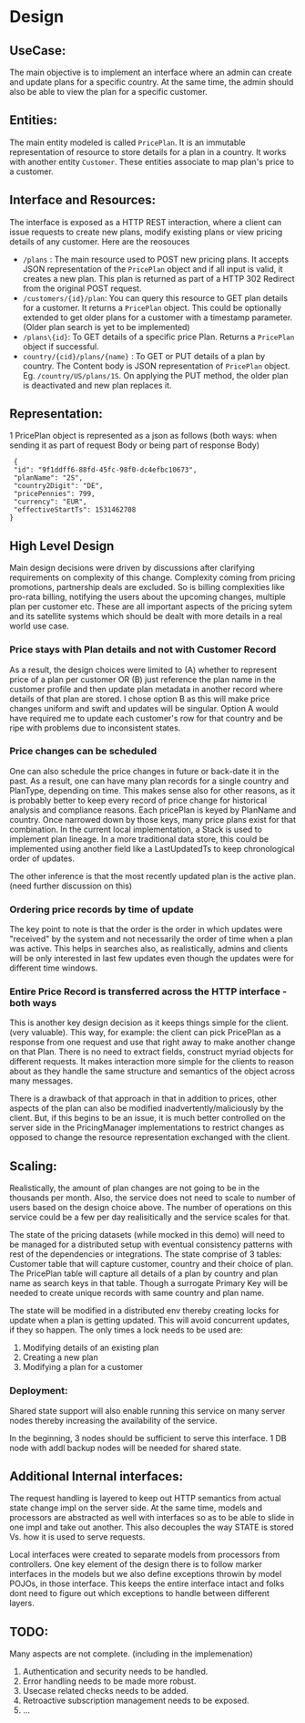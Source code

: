 # Design

## UseCase:
The main objective is to implement an interface where an admin can create and update plans for a specific country.  At the same time, the admin should also be able to view the plan for a specific customer.


## Entities:

The main entity modeled is called `PricePlan`. It is an immutable representation of resource to store details for a plan in a country. It works with another entity `Customer`. These entities associate to map plan's price to a customer.

## Interface and Resources:
The interface is exposed as a HTTP REST interaction, where a client can issue requests to create new plans, modify existing plans or view pricing details of any customer. Here are the reosouces 

   * `/plans` : The main resource used to POST new pricing plans. It accepts JSON representation of the `PricePlan` object and if all input is valid, it creates a new plan. This plan is returned as part of a HTTP 302 Redirect from the original POST request.
   * `/customers/{id}/plan`: You can query this resource to GET plan details for a customer.  It returns a `PricePlan` object. This could be optionally extended to get older plans for a customer with a timestamp parameter. (Older plan search is yet to be implemented)
   * `/plans\{id}`: To GET details of a specific price Plan. Returns a `PricePlan` object if successful. 
   * `country/{cid}/plans/{name}` : To GET or PUT details of a plan by country. The Content body is JSON representation of `PricePlan` object. Eg. `/country/US/plans/1S`. On applying the PUT method, the older plan is deactivated and new plan replaces it.
   
## Representation:

   1 PricePlan object is represented as a json as follows (both ways: when sending it as part of request Body or being part of response Body)
   ```
    {
    "id": "9f1ddff6-88fd-45fc-98f0-dc4efbc10673",
    "planName": "2S",
    "country2Digit": "DE",
    "pricePennies": 799,
    "currency": "EUR",
    "effectiveStartTs": 1531462708
}
   ```
   
## High Level Design

Main design decisions were driven by discussions after clarifying requirements on complexity of this change. Complexity coming from pricing promotions, partnership deals are excluded. So is billing complexities like pro-rata billing, notifying the users about the upcoming changes, multiple plan per customer etc. These are all important aspects of the pricing sytem and its satellite systems which should be dealt with more details in a real world use case.

### Price stays with Plan details and not with Customer Record
As a result, the design choices were limited to (A) whether to represent price of a plan per customer OR (B) just reference the plan name in the customer profile and then update plan metadata in another record where details of that plan are stored. I chose option B as this will make price changes uniform and swift and updates will be singular. Option A would have required me to update each customer's row for that country and be ripe with problems due to inconsistent states.

### Price changes can be scheduled
One can also schedule the price changes in future or back-date it in the past. As a result, one can have many plan records for a single country and PlanType, depending on time. This makes sense also for other reasons, as it is probably better to keep every record of price change for historical analysis and compliance reasons. Each pricePlan is keyed by PlanName and country. Once narrowed down by those keys, many price plans exist for that combination. In the current local implementation, a Stack is used to implement plan lineage. In a more traditional data store, this could be implemented using another field like a LastUpdatedTs to keep chronological order of updates. 

The other inference is that the most recently updated plan is the active plan. (need further discussion on this)

### Ordering price records by time of update
The key point to note is that the order is the order in which updates were "received" by the system and not necessarily the order of time when a plan was active. This helps in searches also, as realistically, admins and clients will be only interested in last few updates even though the updates were for different time windows. 

### Entire Price Record is transferred across the HTTP interface - both ways
This is another key design decision as it keeps things simple for the client. (very valuable). This way, for example: the client can pick PricePlan as a response from one request and use that right away to make another change on that Plan. There is no need to extract fields, construct myriad objects for different requests. It makes interaction more simple for the clients to reason about as they handle the same structure and semantics of the object across many messages.

There is a drawback of that approach in that in addition to prices, other aspects of the plan can also be modified inadvertently/maliciously by the client. But, if this begins to be an issue, it is much better controlled on the server side in the PricingManager implementations to restrict changes as opposed to change the resource representation exchanged with the client.

## Scaling:
Realistically, the amount of plan changes are not going to be in the thousands per month. Also, the service does not need to scale to number of users based on the design choice above. The number of operations on this service could be a few per day realisitically and the service scales for that.

The state of the pricing datasets (while mocked in this demo) will need to be managed for a distributed setup with eventual consistency patterns with rest of the dependencies or integrations. The state comprise of 3 tables: Customer table that will capture customer, country and their choice of plan. The PricePlan table will capture all details of a plan by country and plan name as search keys in that table. Though a surrogate Primary Key will be needed to create unique records with same country and plan name. 

The state will be modified in a distributed env thereby creating locks for update when a plan is getting updated. This will avoid concurrent updates, if they so happen. The only times a lock needs to be used are:

1. Modifying details of an existing plan
2. Creating a new plan
3. Modifying a plan for a customer


### Deployment:
Shared state support will also enable running this service on many server nodes thereby increasing the availability of the service. 

In the beginning, 3 nodes should be sufficient to serve this interface. 1 DB node with addl backup nodes will be needed for shared state.


## Additional Internal interfaces:
The request handling is layered to keep out HTTP semantics from actual state change impl on the server side. At the same time, models and processors are abstracted as well with interfaces so as to be able to slide in one impl and take out another. This also decouples the way STATE is stored Vs. how it is used to serve requests.

Local interfaces were created to separate models from processors from controllers. One key element of the design there is to follow marker interfaces in the models but we also define exceptions throwin by model POJOs, in those interface. This keeps the entire interface intact and folks dont need to figure out which exceptions to handle between different layers.


## TODO:
Many aspects are not complete. (including in the implemenation)
1. Authentication and security needs to be handled.
2. Error handling needs to be made more robust.
3. Usecase related checks needs to be added.
4. Retroactive subscription management needs to be exposed. 
5. ...






